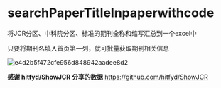 # searchPaperTitleInpaperwithcode
将JCR分区、中科院分区、标准的期刊全称和缩写汇总到一个excel中

只要将期刊名填入首页第一列，就可批量获取期刊相关信息

![e4d2b5f472cfe956d848942aadee8d2](https://github.com/huangyuanhao/Scientific-research-tool/assets/34792095/5efbb367-deba-40f9-aedf-f2322d7fff88)

**感谢 hitfyd/ShowJCR 分享的数据**
https://github.com/hitfyd/ShowJCR
